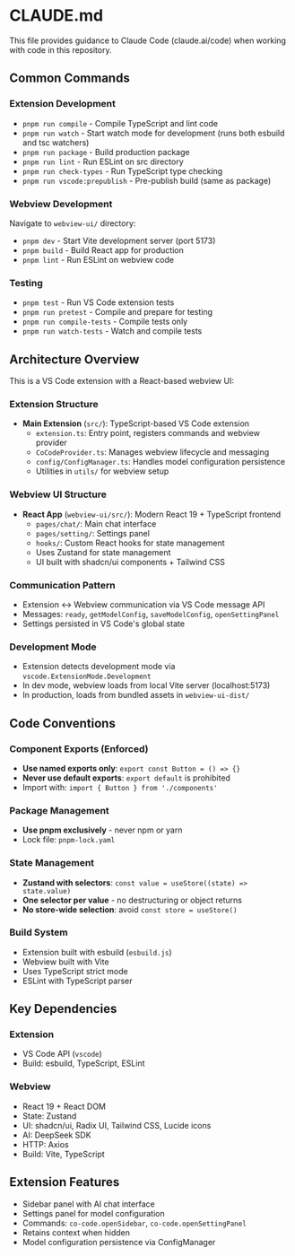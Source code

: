 # CLAUDE.md

This file provides guidance to Claude Code (claude.ai/code) when working with code in this repository.

## Common Commands

### Extension Development
- `pnpm run compile` - Compile TypeScript and lint code
- `pnpm run watch` - Start watch mode for development (runs both esbuild and tsc watchers)
- `pnpm run package` - Build production package
- `pnpm run lint` - Run ESLint on src directory
- `pnpm run check-types` - Run TypeScript type checking
- `pnpm run vscode:prepublish` - Pre-publish build (same as package)

### Webview Development
Navigate to `webview-ui/` directory:
- `pnpm dev` - Start Vite development server (port 5173)
- `pnpm build` - Build React app for production
- `pnpm lint` - Run ESLint on webview code

### Testing
- `pnpm test` - Run VS Code extension tests
- `pnpm run pretest` - Compile and prepare for testing
- `pnpm run compile-tests` - Compile tests only
- `pnpm run watch-tests` - Watch and compile tests

## Architecture Overview

This is a VS Code extension with a React-based webview UI:

### Extension Structure
- **Main Extension** (`src/`): TypeScript-based VS Code extension
  - `extension.ts`: Entry point, registers commands and webview provider
  - `CoCodeProvider.ts`: Manages webview lifecycle and messaging
  - `config/ConfigManager.ts`: Handles model configuration persistence
  - Utilities in `utils/` for webview setup

### Webview UI Structure
- **React App** (`webview-ui/src/`): Modern React 19 + TypeScript frontend
  - `pages/chat/`: Main chat interface
  - `pages/setting/`: Settings panel
  - `hooks/`: Custom React hooks for state management
  - Uses Zustand for state management
  - UI built with shadcn/ui components + Tailwind CSS

### Communication Pattern
- Extension ↔ Webview communication via VS Code message API
- Messages: `ready`, `getModelConfig`, `saveModelConfig`, `openSettingPanel`
- Settings persisted in VS Code's global state

### Development Mode
- Extension detects development mode via `vscode.ExtensionMode.Development`
- In dev mode, webview loads from local Vite server (localhost:5173)
- In production, loads from bundled assets in `webview-ui-dist/`

## Code Conventions

### Component Exports (Enforced)
- **Use named exports only**: `export const Button = () => {}`
- **Never use default exports**: `export default` is prohibited
- Import with: `import { Button } from './components'`

### Package Management
- **Use pnpm exclusively** - never npm or yarn
- Lock file: `pnpm-lock.yaml`

### State Management
- **Zustand with selectors**: `const value = useStore((state) => state.value)`
- **One selector per value** - no destructuring or object returns
- **No store-wide selection**: avoid `const store = useStore()`

### Build System
- Extension built with esbuild (`esbuild.js`)
- Webview built with Vite
- Uses TypeScript strict mode
- ESLint with TypeScript parser

## Key Dependencies

### Extension
- VS Code API (`vscode`)
- Build: esbuild, TypeScript, ESLint

### Webview
- React 19 + React DOM
- State: Zustand
- UI: shadcn/ui, Radix UI, Tailwind CSS, Lucide icons
- AI: DeepSeek SDK
- HTTP: Axios
- Build: Vite, TypeScript

## Extension Features
- Sidebar panel with AI chat interface
- Settings panel for model configuration
- Commands: `co-code.openSidebar`, `co-code.openSettingPanel`
- Retains context when hidden
- Model configuration persistence via ConfigManager